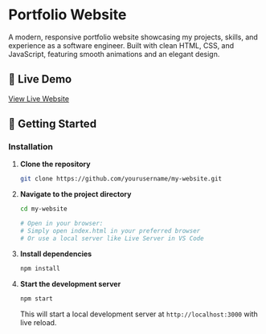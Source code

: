 # Portfolio Website

A modern, responsive portfolio website showcasing my projects, skills, and experience as a software engineer. Built with clean HTML, CSS, and JavaScript, featuring smooth animations and an elegant design.


## 🚀 Live Demo

[View Live Website](https://shihlei.github.io/my-website/)


## 🚀 Getting Started

### Installation

1. **Clone the repository**
   ```bash
   git clone https://github.com/yourusername/my-website.git
   ```

2. **Navigate to the project directory**
   ```bash
   cd my-website

   # Open in your browser: 
   # Simply open index.html in your preferred browser
   # Or use a local server like Live Server in VS Code
   ```

3. **Install dependencies**
   ```bash
   npm install
   ```

4. **Start the development server**
   ```bash
   npm start
   ```
   This will start a local development server at `http://localhost:3000` with live reload.
